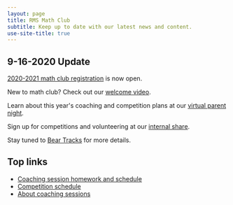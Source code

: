 ```yaml
---
layout: page
title: RMS Math Club
subtitle: Keep up to date with our latest news and content.
use-site-title: true
---
```


## 9-16-2020 Update

[2020-2021 math club registration](http://rmsptsa.org/Packet/MathClubReg) is now open.

New to math club? Check out our [welcome video](https://www.youtube.com/watch?v=HP58Q_IAsq8).

Learn about this year's coaching and competition plans at our [virtual parent night](https://youtu.be/3r6sB6Tdlic).

Sign up for competitions and volunteering at our [internal share](https://rmsptsa.sharepoint.com/sites/MathClub).

Stay tuned to [Bear Tracks](https://emailoctopus.com/lists/b1bc567a-d35d-11ea-a3d0-06b4694bee2a/forms/subscribe) for more details.

## Top links

- <a href="/schedule">Coaching session homework and schedule</a>
- <a href="/competitions">Competition schedule</a>
- <a href="/sessions">About coaching sessions</a>
